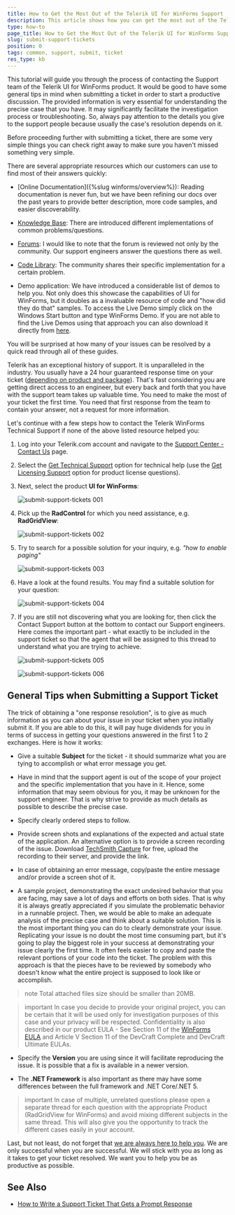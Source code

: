 ```yaml
---
title: How to Get the Most Out of the Telerik UI for WinForms Support 
description: This article shows how you can get the most out of the Telerik UI for WinForms support   
type: how-to
page_title: How to Get the Most Out of the Telerik UI for WinForms Support      
slug: submit-support-tickets
position: 0
tags: common, support, submit, ticket
res_type: kb
---
```



This tutorial will guide you through the process of contacting the Support team of the Telerik UI for WinForms product. It would be good to have some general tips in mind when submitting a ticket in order to start a productive discussion. The provided information is very essential for understanding the precise case that you have. It may significantly facilitate the investigation process or troubleshooting. So, always pay attention to the details you give to the support people because usually the case's resolution depends on it.  

Before proceeding further with submitting a ticket, there are some very simple things you can check right away to make sure you haven't missed something very simple.

There are several appropriate resources which our customers can use to find most of their answers quickly:

* [Online Documentation]({%slug winforms/overview%}): Reading documentation is never fun, but we have been refining our docs over the past years to provide better description, more code samples, and easier discoverability.

* [Knowledge Base](https://docs.telerik.com/devtools/winforms/knowledge-base): There are introduced different implementations of common problems/questions.

* [Forums](https://www.telerik.com/forums/winforms): I would like to note that the forum is reviewed not only by the community. Our support engineers answer the questions there as well.

* [Code Library](https://www.telerik.com/support/code-library/winforms): The community shares their specific implementation for a certain problem. 

* Demo application: We have introduced a considerable list of demos to help you. Not only does this showcase the capabilities of UI for WinForms, but it doubles as a invaluable resource of code and "how did they do that" samples. To access the Live Demo simply click on the Windows Start button and type WinForms Demo. If you are not able to find the Live Demos using that approach you can also download it directly from [here](https://telerik-winforms-demos.s3.amazonaws.com/TelerikWinFormsExamplesLauncher.exe).

You will be surprised at how many of your issues can be resolved by a quick read through all of these guides.

Telerik has an exceptional history of support. It is unparalleled in the industry. You usually have a 24 hour guaranteed response time on your ticket ([depending on product and package](https://www.telerik.com/purchase/support-plans)). That's fast considering you are getting direct access to an engineer, but every back and forth that you have with the support team takes up valuable time. You need to make the most of your ticket the first time. You need that first response from the team to contain your answer, not a request for more information.

Let's continue with a few steps how to contact the Telerik WinForms Technical Support if none of the above listed resource helped you:

1. Log into your Telerik.com account and navigate to the [Support Center - Contact Us](https://www.telerik.com/account/support-center/contact-us) page.
2. Select the [Get Technical Support](https://www.telerik.com/account/support-center/contact-us/technical-support) option for technical help (use the [Get Licensing Support](https://www.telerik.com/account/support-center/contact-us/licensing-support) option for product license questions).
3. Next, select the product **UI for WinForms**:

	![submit-support-tickets 001](images/submit-support-tickets001.png)

4. Pick up the **RadControl** for which you need assistance, e.g. **RadGridView**:

	![submit-support-tickets 002](images/submit-support-tickets002.png)

5. Try to search for a possible solution for your inquiry, e.g. *"how to enable paging"*

	![submit-support-tickets 003](images/submit-support-tickets003.png)

6. Have a look at the found results. You may find a suitable solution for your question:

	![submit-support-tickets 004](images/submit-support-tickets004.png)

7. If you are still not discovering what you are looking for, then click the Contact Support button at the bottom to contact our Support engineers. Here comes the important part - what exactly to be included in the support ticket so that the agent that will be assigned to this thread to understand what you are trying to achieve.

	![submit-support-tickets 005](images/submit-support-tickets005.png)

	![submit-support-tickets 006](images/submit-support-tickets006.png)

## General Tips when Submitting a Support Ticket

The trick of obtaining a "one response resolution", is to give as much information as you can about your issue in your ticket when you initially submit it. If you are able to do this, it will pay huge dividends for you in terms of success in getting your questions answered in the first 1 to 2 exchanges. Here is how it works:

* Give a suitable **Subject** for the ticket - it should summarize what you are tying to accomplish or what error message you get. 

* Have in mind that the support agent is out of the scope of your project and the specific implementation that you have in it. Hence, some information that may seem obvious for you, it may be unknown for the support engineer. That is why strive to provide as much details as possible to describe the precise case.

* Specify clearly ordered steps to follow.

* Provide screen shots and explanations of the expected and actual state of the application. An alternative option is to provide a screen recording of the issue. Download [TechSmith Capture](https://www.techsmith.com/jing-tool.html) for free, upload the recording to their server, and provide the link.

* In case of obtaining an error message, copy/paste the entire message and/or provide a screen shot of it.
	
* A sample project, demonstrating the exact undesired behavior that you are facing, may save a lot of days and efforts on both sides. That is why it is always greatly appreciated if you simulate the problematic behavior in a runnable project. Then, we would be able to make an adequate analysis of the precise case and think about a suitable solution. This is the most important thing you can do to clearly demonstrate your issue. Replicating your issue is no doubt the most time consuming part, but it's going to play the biggest role in your success at demonstrating your issue clearly the first time. It often feels easier to copy and paste the relevant portions of your code into the ticket. The problem with this approach is that the pieces have to be reviewed by somebody who doesn't know what the entire project is supposed to look like or accomplish. 

>note Total attached files size should be smaller than 20MB.
	
>important In case you decide to provide your original project, you can be certain that it will be used only for investigation purposes of this case and your privacy will be respected. Confidentiality is also described in our product EULA - See Section 11 of the [WinForms EULA](https://www.telerik.com/purchase/license-agreement/winforms-dlw-s) and Article V Section 11 of the DevCraft Complete and DevCraft Ultimate EULAs.

* Specify the **Version** you are using since it will facilitate reproducing the issue. It is possible that a fix is available in a newer version.

* The **.NET Framework** is also important as there may have some differences between the full framework and .NET Core/.NET 5.

>important In case of multiple, unrelated questions please open a separate thread for each question with the appropriate Product (RadGridView for WinForms) and avoid mixing different subjects in the same thread. This will also give you the opportunity to track the different cases easily in your account. 

Last, but not least, do not forget that [we are always here to help you](https://www.telerik.com/best-tech-support). We are only successful when you are successful. We will stick with you as long as it takes to get your ticket resolved. We want you to help you be as productive as possible.

## See Also
* [How to Write a Support Ticket That Gets a Prompt Response](https://www.telerik.com/blogs/how-write-support-ticket-gets-prompt-response?utm_campaign=How+to+Write+a+Support+Ticket+That+Gets+a+Prompt+Response&utm_source=twitter&utm_medium=social&utm_content=1719487870) 
